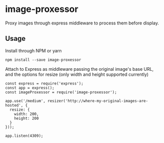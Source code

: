 # image-proxessor
Proxy images through express middleware to process them before display.

## Usage

Install through NPM or yarn

```
npm install --save image-proxessor
```

Attach to Express as middleware passing the original image's base URL, and the options for resize (only width and height supported currently)

```
const express = require('express');
const app = express();
const imageProxessor = require('image-proxessor');

app.use('/medium', resizer('http://where-my-original-images-are-hosted', {
  resize: {
    width: 200,
    height: 200
  }
}));

app.listen(4309);
```
